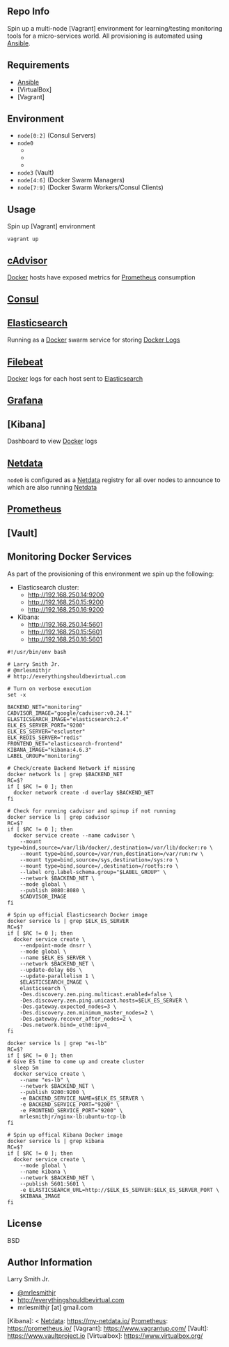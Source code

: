 Repo Info
---------
Spin up a multi-node [Vagrant] environment for learning/testing monitoring
tools for a micro-services world. All provisioning is automated using [Ansible].

Requirements
------------

- [Ansible]
- [VirtualBox]
- [Vagrant]

Environment
-----------
- `node[0:2]` (Consul Servers)
- `node0`
  - [Grafana]: <http://192.168.250.10:3000>
  - [Netdata]: <http://192.168.250.10:19999>
  - [Prometheus]: <http://192.168.250.10:9090>
- `node3` (Vault)
- `node[4:6]` (Docker Swarm Managers)
- `node[7:9]` (Docker Swarm Workers/Consul Clients)

Usage
-----

Spin up [Vagrant] environment

```
vagrant up
```

[cAdvisor]
--------

[Docker] hosts have exposed metrics for [Prometheus] consumption

[Consul]
--------

[Elasticsearch]
-------------

Running as a [Docker] swarm service for storing [Docker Logs](#Filebeat)

[Filebeat]
--------

[Docker] logs for each host sent to [Elasticsearch]

[Grafana]
-------

[Kibana]
------

Dashboard to view [Docker] logs

[Netdata]
-------

`node0` is configured as a [Netdata] registry for all over nodes to announce to
which are also running [Netdata]

[Prometheus]
----------

[Vault]
-------

Monitoring Docker Services
--------------------------
As part of the provisioning of this environment we spin
up the following:
- Elasticsearch cluster:
   - <http://192.168.250.14:9200>
   - <http://192.168.250.15:9200>
   - <http://192.168.250.16:9200>
- Kibana:
  - <http://192.168.250.14:5601>
  - <http://192.168.250.15:5601>
  - <http://192.168.250.16:5601>

```
#!/usr/bin/env bash

# Larry Smith Jr.
# @mrlesmithjr
# http://everythingshouldbevirtual.com

# Turn on verbose execution
set -x

BACKEND_NET="monitoring"
CADVISOR_IMAGE="google/cadvisor:v0.24.1"
ELASTICSEARCH_IMAGE="elasticsearch:2.4"
ELK_ES_SERVER_PORT="9200"
ELK_ES_SERVER="escluster"
ELK_REDIS_SERVER="redis"
FRONTEND_NET="elasticsearch-frontend"
KIBANA_IMAGE="kibana:4.6.3"
LABEL_GROUP="monitoring"

# Check/create Backend Network if missing
docker network ls | grep $BACKEND_NET
RC=$?
if [ $RC != 0 ]; then
  docker network create -d overlay $BACKEND_NET
fi

# Check for running cadvisor and spinup if not running
docker service ls | grep cadvisor
RC=$?
if [ $RC != 0 ]; then
  docker service create --name cadvisor \
    --mount type=bind,source=/var/lib/docker/,destination=/var/lib/docker:ro \
    --mount type=bind,source=/var/run,destination=/var/run:rw \
    --mount type=bind,source=/sys,destination=/sys:ro \
    --mount type=bind,source=/,destination=/rootfs:ro \
    --label org.label-schema.group="$LABEL_GROUP" \
    --network $BACKEND_NET \
    --mode global \
    --publish 8080:8080 \
    $CADVISOR_IMAGE
fi

# Spin up official Elasticsearch Docker image
docker service ls | grep $ELK_ES_SERVER
RC=$?
if [ $RC != 0 ]; then
  docker service create \
    --endpoint-mode dnsrr \
    --mode global \
    --name $ELK_ES_SERVER \
    --network $BACKEND_NET \
    --update-delay 60s \
    --update-parallelism 1 \
    $ELASTICSEARCH_IMAGE \
    elasticsearch \
    -Des.discovery.zen.ping.multicast.enabled=false \
    -Des.discovery.zen.ping.unicast.hosts=$ELK_ES_SERVER \
    -Des.gateway.expected_nodes=3 \
    -Des.discovery.zen.minimum_master_nodes=2 \
    -Des.gateway.recover_after_nodes=2 \
    -Des.network.bind=_eth0:ipv4_
fi

docker service ls | grep "es-lb"
RC=$?
if [ $RC != 0 ]; then
# Give ES time to come up and create cluster
  sleep 5m
  docker service create \
    --name "es-lb" \
    --network $BACKEND_NET \
    --publish 9200:9200 \
    -e BACKEND_SERVICE_NAME=$ELK_ES_SERVER \
    -e BACKEND_SERVICE_PORT="9200" \
    -e FRONTEND_SERVICE_PORT="9200" \
    mrlesmithjr/nginx-lb:ubuntu-tcp-lb
fi

# Spin up offical Kibana Docker image
docker service ls | grep kibana
RC=$?
if [ $RC != 0 ]; then
  docker service create \
    --mode global \
    --name kibana \
    --network $BACKEND_NET \
    --publish 5601:5601 \
    -e ELASTICSEARCH_URL=http://$ELK_ES_SERVER:$ELK_ES_SERVER_PORT \
    $KIBANA_IMAGE
fi
```

License
-------

BSD

Author Information
------------------

Larry Smith Jr.
- [@mrlesmithjr]
- http://everythingshouldbevirtual.com
- mrlesmithjr [at] gmail.com

[@mrlesmithjr]: <https://www.twitter.com/mrlesmithjr>
[Ansible]: <https://www.ansible.com>
[cAdvisor]: <https://github.com/google/cadvisor>
[Consul]: <https://www.consul.io>
[Docker]: <https://www.docker.com/>
[Elasticsearch]: <https://www.elastic.co/>
[Filebeat]: <https://www.elastic.co/products/beats/filebeat>
[Grafana]: <https://grafana.com/>
[Hashicorp]: <https://www.hashicorp.com/>
[Kibana]: <
[Netdata]: <https://my-netdata.io/>
[Prometheus]: <https://prometheus.io/>
[Vagrant]: <https://www.vagrantup.com/>
[Vault]: <https://www.vaultproject.io>
[Virtualbox]: <https://www.virtualbox.org/>
